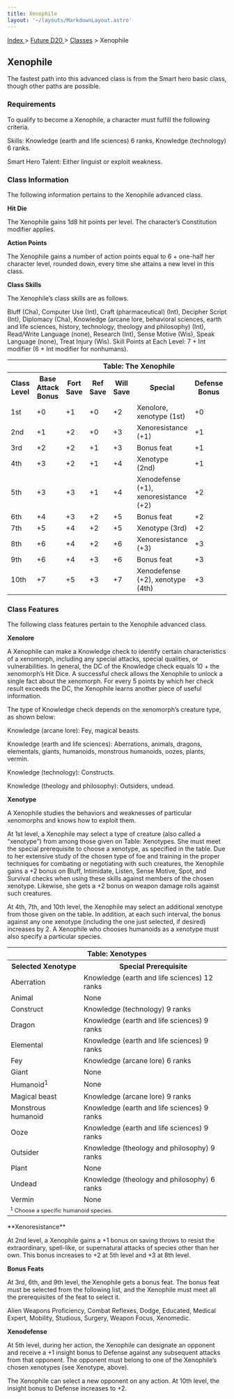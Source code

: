 ```yaml
---
title: Xenophile
layout: '~/layouts/MarkdownLayout.astro'
---
```


[ Index ](/) > [ Future D20 ](/future.d20.srd) > [Classes](/future.d20.srd/classes) > Xenophile

## Xenophile

The fastest path into this advanced class is from the Smart hero basic class,
though other paths are possible.

### Requirements

To qualify to become a Xenophile, a character must fulfill the following
criteria.

Skills: Knowledge (earth and life sciences) 6 ranks, Knowledge (technology) 6
ranks.

Smart Hero Talent: Either linguist or exploit weakness.

### Class Information

The following information pertains to the Xenophile advanced class.

**Hit Die**

The Xenophile gains 1d8 hit points per level. The character’s Constitution
modifier applies.

**Action Points**

The Xenophile gains a number of action points equal to 6 + one-half her
character level, rounded down, every time she attains a new level in this
class.

**Class Skills**

The Xenophile’s class skills are as follows.

Bluff (Cha), Computer Use (Int), Craft (pharmaceutical) (Int), Decipher Script
(Int), Diplomacy (Cha), Knowledge (arcane lore, behavioral sciences, earth and
life sciences, history, technology, theology and philosophy) (Int), Read/Write
Language (none), Research (Int), Sense Motive (Wis), Speak Language (none),
Treat Injury (Wis). Skill Points at Each Level: 7 + Int modifier (6 + Int
modifier for nonhumans).


<table> <tr><th colspan="9">Table: The Xenophile</th></tr> <tr><th>Class Level</th><th>Base Attack Bonus</th><th>Fort Save</th><th>Ref Save</th><th>Will Save</th><th>Special</th><th>Defense Bonus</th><th>Reputation Bonus</th></tr> <tr><td>1st</td><td>+0</td><td>+1</td><td>+0</td><td>+2</td><td>Xenolore, xenotype (1st)</td><td>+0</td><td>+0</td></tr> <tr class="shaded"><td>2nd</td><td>+1</td><td>+2</td><td>+0</td><td>+3</td><td>Xenoresistance (+1)</td><td>+1</td><td>+1</td></tr> <tr><td>3rd</td><td>+2</td><td>+2</td><td>+1</td><td>+3</td><td>Bonus feat</td><td>+1</td><td>+1</td></tr> <tr class="shaded"><td>4th</td><td>+3</td><td>+2</td><td>+1</td><td>+4</td><td>Xenotype (2nd)</td><td>+1</td><td>+1</td></tr> <tr><td>5th</td><td>+3</td><td>+3</td><td>+1</td><td>+4</td><td>Xenodefense (+1), xenoresistance (+2)</td><td>+2</td><td>+2</td></tr> <tr class="shaded"><td>6th</td><td>+4</td><td>+3</td><td>+2</td><td>+5</td><td>Bonus feat</td><td>+2</td><td>+2</td></tr> <tr><td>7th</td><td>+5</td><td>+4</td><td>+2</td><td>+5</td><td>Xenotype (3rd)</td><td>+2</td><td>+2</td></tr> <tr class="shaded"><td>8th</td><td>+6</td><td>+4</td><td>+2</td><td>+6</td><td>Xenoresistance (+3)</td><td>+3</td><td>+3</td></tr> <tr><td>9th</td><td>+6</td><td>+4</td><td>+3</td><td>+6</td><td>Bonus feat</td><td>+3</td><td>+3</td></tr> <tr class="shaded"><td>10th</td><td>+7</td><td>+5</td><td>+3</td><td>+7</td><td>Xenodefense (+2), xenotype (4th)</td><td>+3</td><td>+3</td></tr> </table>


### Class Features

The following class features pertain to the Xenophile advanced class.

**Xenolore**

A Xenophile can make a Knowledge check to identify certain characteristics of
a xenomorph, including any special attacks, special qualities, or
vulnerabilities. In general, the DC of the Knowledge check equals 10 + the
xenomorph’s Hit Dice. A successful check allows the Xenophile to unlock a
single fact about the xenomorph. For every 5 points by which her check result
exceeds the DC, the Xenophile learns another piece of useful information.

The type of Knowledge check depends on the xenomorph’s creature type, as shown
below:

Knowledge (arcane lore): Fey, magical beasts.

Knowledge (earth and life sciences): Aberrations, animals, dragons,
elementals, giants, humanoids, monstrous humanoids, oozes, plants, vermin.

Knowledge (technology): Constructs.

Knowledge (theology and philosophy): Outsiders, undead.

**Xenotype**

A Xenophile studies the behaviors and weaknesses of particular xenomorphs and
knows how to exploit them.

At 1st level, a Xenophile may select a type of creature (also called a
“xenotype”) from among those given on Table: Xenotypes. She must meet the
special prerequisite to choose a xenotype, as specified in the table. Due to
her extensive study of the chosen type of foe and training in the proper
techniques for combating or negotiating with such creatures, the Xenophile
gains a +2 bonus on Bluff, Intimidate, Listen, Sense Motive, Spot, and
Survival checks when using these skills against members of the chosen
xenotype. Likewise, she gets a +2 bonus on weapon damage rolls against such
creatures.

At 4th, 7th, and 10th level, the Xenophile may select an additional xenotype
from those given on the table. In addition, at each such interval, the bonus
against any one xenotype (including the one just selected, if desired)
increases by 2. A Xenophile who chooses humanoids as a xenotype must also
specify a particular species.


<table> <tr><th colspan="2">Table: Xenotypes</th></tr> <tr><th>Selected Xenotype</th><th>Special Prerequisite</th></tr> <tr><td>Aberration</td><td>Knowledge (earth and life sciences) 12 ranks</td></tr> <tr class="shaded"><td>Animal</td><td>None</td></tr> <tr><td>Construct</td><td>Knowledge (technology) 9 ranks</td></tr> <tr class="shaded"><td>Dragon</td><td>Knowledge (earth and life sciences) 9 ranks</td></tr> <tr><td>Elemental</td><td>Knowledge (earth and life sciences) 9 ranks</td></tr> <tr class="shaded"><td>Fey</td><td>Knowledge (arcane lore) 6 ranks</td></tr> <tr><td>Giant</td><td>None</td></tr> <tr class="shaded"><td>Humanoid<sup>1</sup></td><td>None</td></tr> <tr><td>Magical beast</td><td>Knowledge (arcane lore) 9 ranks</td></tr> <tr class="shaded"><td>Monstrous humanoid</td><td>Knowledge (earth and life sciences) 9 ranks</td></tr> <tr><td>Ooze</td><td>Knowledge (earth and life sciences) 9 ranks</td></tr> <tr class="shaded"><td>Outsider</td><td>Knowledge (theology and philosophy) 9 ranks</td></tr> <tr><td>Plant</td><td>None</td></tr> <tr class="shaded"><td>Undead</td><td>Knowledge (theology and philosophy) 6 ranks</td></tr> <tr><td>Vermin</td><td>None</td></tr> <tr><td colspan="2" style="font-size: .8em; text-align: left"><sup>1</sup> Choose a specific humanoid species.</td></tr> </table>
 **Xenoresistance**

At 2nd level, a Xenophile gains a +1 bonus on saving throws to resist the
extraordinary, spell-like, or supernatural attacks of species other than her
own. This bonus increases to +2 at 5th level and +3 at 8th level.

**Bonus Feats**

At 3rd, 6th, and 9th level, the Xenophile gets a bonus feat. The bonus feat
must be selected from the following list, and the Xenophile must meet all the
prerequisites of the feat to select it.

Alien Weapons Proficiency, Combat Reflexes, Dodge, Educated, Medical Expert,
Mobility, Studious, Surgery, Weapon Focus, Xenomedic.

**Xenodefense**

At 5th level, during her action, the Xenophile can designate an opponent and
receive a +1 insight bonus to Defense against any subsequent attacks from that
opponent. The opponent must belong to one of the Xenophile’s chosen xenotypes
(see Xenotype, above).

The Xenophile can select a new opponent on any action. At 10th level, the
insight bonus to Defense increases to +2.

